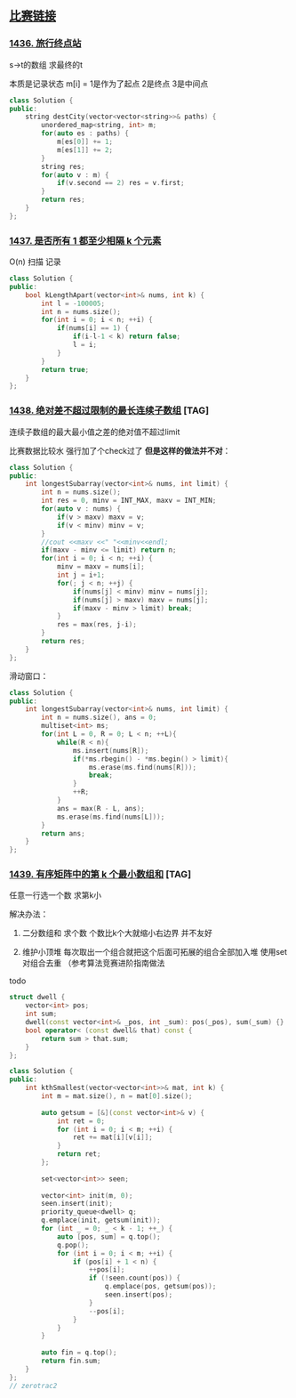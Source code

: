## [比赛链接](https://leetcode-cn.com/contest/weekly-contest-187/)


### [1436. 旅行终点站](https://leetcode-cn.com/problems/destination-city/)

s->t的数组 求最终的t

本质是记录状态 m[i] = 1是作为了起点 2是终点 3是中间点

```c++
class Solution {
public:
    string destCity(vector<vector<string>>& paths) {
        unordered_map<string, int> m;
        for(auto es : paths) {
            m[es[0]] += 1;
            m[es[1]] += 2;
        }
        string res;
        for(auto v : m) {
            if(v.second == 2) res = v.first;
        }
        return res;
    }
};
```


### [1437. 是否所有 1 都至少相隔 k 个元素](https://leetcode-cn.com/problems/check-if-all-1s-are-at-least-length-k-places-away/)

O(n) 扫描 记录

```c++
class Solution {
public:
    bool kLengthApart(vector<int>& nums, int k) {
        int l = -100005;
        int n = nums.size();
        for(int i = 0; i < n; ++i) {
            if(nums[i] == 1) {
                if(i-l-1 < k) return false;
                l = i;
            }
        }
        return true;
    }
};
```

### [1438. 绝对差不超过限制的最长连续子数组](https://leetcode-cn.com/problems/longest-continuous-subarray-with-absolute-diff-less-than-or-equal-to-limit/) [TAG]

连续子数组的最大最小值之差的绝对值不超过limit

比赛数据比较水 强行加了个check过了 **但是这样的做法并不对**：

```c++
class Solution {
public:
    int longestSubarray(vector<int>& nums, int limit) {
        int n = nums.size();
        int res = 0, minv = INT_MAX, maxv = INT_MIN;
        for(auto v : nums) {
            if(v > maxv) maxv = v;
            if(v < minv) minv = v;
        }
        //cout <<maxv <<" "<<minv<<endl;
        if(maxv - minv <= limit) return n;
        for(int i = 0; i < n; ++i) {
            minv = maxv = nums[i];
            int j = i+1;
            for(; j < n; ++j) {
                if(nums[j] < minv) minv = nums[j];
                if(nums[j] > maxv) maxv = nums[j];
                if(maxv - minv > limit) break;
            }
            res = max(res, j-i);
        }
        return res;
    }
};
```

滑动窗口：

```c++
class Solution {
public:
    int longestSubarray(vector<int>& nums, int limit) {
        int n = nums.size(), ans = 0;
        multiset<int> ms;
        for(int L = 0, R = 0; L < n; ++L){
            while(R < n){
                ms.insert(nums[R]);
                if(*ms.rbegin() - *ms.begin() > limit){
                    ms.erase(ms.find(nums[R]));
                    break;
                }
                ++R;
            }
            ans = max(R - L, ans);
            ms.erase(ms.find(nums[L]));
        }
        return ans;
    }
};
```



### [1439. 有序矩阵中的第 k 个最小数组和](https://leetcode-cn.com/problems/find-the-kth-smallest-sum-of-a-matrix-with-sorted-rows/) [TAG]

任意一行选一个数 求第k小

解决办法：

1. 二分数组和 求个数 个数比k个大就缩小右边界 并不友好 

2. 维护小顶堆 每次取出一个组合就把这个后面可拓展的组合全部加入堆 使用set对组合去重 （参考算法竞赛进阶指南做法

todo

```c++
struct dwell {
    vector<int> pos;
    int sum;
    dwell(const vector<int>& _pos, int _sum): pos(_pos), sum(_sum) {}
    bool operator< (const dwell& that) const {
        return sum > that.sum;
    }
};

class Solution {
public:
    int kthSmallest(vector<vector<int>>& mat, int k) {
        int m = mat.size(), n = mat[0].size();
        
        auto getsum = [&](const vector<int>& v) {
            int ret = 0;
            for (int i = 0; i < m; ++i) {
                ret += mat[i][v[i]];
            }
            return ret;
        };
        
        set<vector<int>> seen;
        
        vector<int> init(m, 0);
        seen.insert(init);
        priority_queue<dwell> q;
        q.emplace(init, getsum(init));
        for (int _ = 0; _ < k - 1; ++_) {
            auto [pos, sum] = q.top();
            q.pop();
            for (int i = 0; i < m; ++i) {
                if (pos[i] + 1 < n) {
                    ++pos[i];
                    if (!seen.count(pos)) {
                        q.emplace(pos, getsum(pos));
                        seen.insert(pos);
                    }
                    --pos[i];
                }
            }
        }
        
        auto fin = q.top();
        return fin.sum;
    }
};
// zerotrac2  
```
